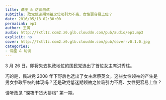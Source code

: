 ```yaml
---
title: 讲座 & 访谈测试
subtitle: 政党低迷期领袖之位吸引力不高、女性更容易上位？
date: 2016/05/18 02:30:00
permalink: ep1
author: 王菁
audio: http://7xtl1z.com2.z0.glb.clouddn.com/pub/audio/ep1.mp3
explicit: no
cover: http://7xtl1z.com2.z0.glb.clouddn.com/pub/cover-v0.1.0.jpg
categories:
- 讲座 & 访谈
---
```

3 月 26 日，即将失去执政地位的国民党选出了首位女主席洪秀柱。

巧的是，民进党 2008 年下野后也选出了女主席蔡英文。这些女性领袖的产生是男女参政平权的体现吗？还是政党低迷期领袖之位吸引力不高、女性更容易上位？

请听政见 “深夜干货大排档” 第一期。
